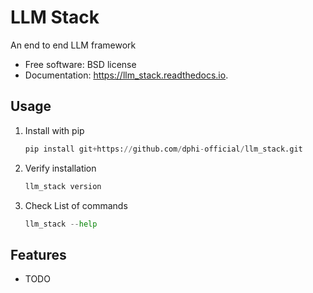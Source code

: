 # LLM Stack

An end to end LLM framework

-   Free software: BSD license
-   Documentation: https://llm_stack.readthedocs.io.

## Usage

1. Install with pip
    ```python
    pip install git+https://github.com/dphi-official/llm_stack.git
    ```
2. Verify installation
    ```python
    llm_stack version
    ```
3. Check List of commands
    ```python
    llm_stack --help
    ```

## Features

-   TODO
